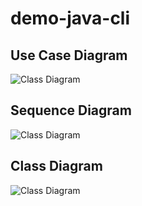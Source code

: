 # demo-java-cli

## Use Case Diagram
![Class Diagram](http://www.plantuml.com/plantuml/proxy?cache=no&src=https://raw.githubusercontent.com/djvelimir/demo-java-cli/main/diagrams/UseCase.puml)

## Sequence Diagram
![Class Diagram](http://www.plantuml.com/plantuml/proxy?cache=no&src=https://raw.githubusercontent.com/djvelimir/demo-java-cli/main/diagrams/Sequence.puml)

## Class Diagram
![Class Diagram](http://www.plantuml.com/plantuml/proxy?cache=no&src=https://raw.githubusercontent.com/djvelimir/demo-java-cli/main/diagrams/Class.puml)
